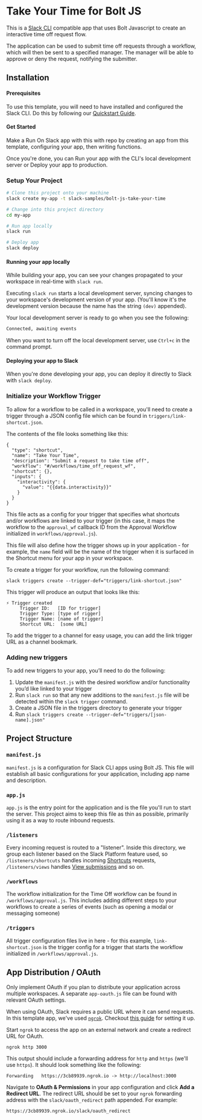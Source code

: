 # Take Your Time for Bolt JS

This is a [Slack CLI](https://api.slack.com/future/overview) compatible app that uses Bolt Javascript to create an interactive time off request flow.

The application can be used to submit time off requests through a workflow, which will then be sent to a specified manager. The manager will be able to approve or deny the request, notifying the submitter.

## Installation

#### Prerequisites
To use this template, you will need to have installed and configured the Slack CLI. 
Do this by following our [Quickstart Guide](https://api.slack.com/future/quickstart).

#### Get Started
Make a Run On Slack app with this with repo by creating an app from this template, configuring your app, then writing functions.

Once you're done, you can Run your app with the CLI's local development server or Deploy your app to production.

### Setup Your Project

```zsh
# Clone this project onto your machine
slack create my-app -t slack-samples/bolt-js-take-your-time

# Change into this project directory
cd my-app

# Run app locally
slack run

# Deploy app
slack deploy
```
#### Running your app locally

While building your app, you can see your changes propagated to your 
workspace in real-time with `slack run`.

Executing `slack run` starts a local development server, syncing changes to 
your workspace's development version of your app. (You'll know it's the 
development version because the name has the string `(dev)` appended).

Your local development server is ready to go when you see the following:

```zsh
Connected, awaiting events

```

When you want to turn off the local development server, use `Ctrl+c` in the command prompt.


#### Deploying your app to Slack

When you're done developing your app, you can deploy it directly to Slack 
with `slack deploy`.

### Initialize your Workflow Trigger
To allow for a workflow to be called in a workspace, you'll need to create a trigger through a JSON config file which can be found in `triggers/link-shortcut.json`. 

The contents of the file looks something like this:

```
{
  "type": "shortcut",
  "name": "Take Your Time",
  "description": "Submit a request to take time off",
  "workflow": "#/workflows/time_off_request_wf",
  "shortcut": {},
  "inputs": {
    "interactivity": {
      "value": "{{data.interactivity}}"
    }
  }
}
```

This file acts as a config for your trigger that specifies what shortcuts and/or workflows are linked to your trigger (in this case, it maps the workflow to the `approval_wf` callback ID from the Approval Workflow initialized in `workflows/approval.js`).

This file will also define how the trigger shows up in your application - for example, the `name` field will be the name of the trigger when it is surfaced in the Shortcut menu for your app in your workspace.

To create a trigger for your workflow, run the following command:
```
slack triggers create --trigger-def="triggers/link-shortcut.json"
```

This trigger will produce an output that looks like this:
```
⚡ Trigger created
     Trigger ID:   [ID for trigger]
     Trigger Type: [type of rigger]
     Trigger Name: [name of trigger]
     Shortcut URL:  [some URL]
```
To add the trigger to a channel for easy usage, you can add the link trigger URL as a channel bookmark.

### Adding new triggers

To add new triggers to your app, you’ll need to do the following:

1. Update the `manifest.js` with the desired workflow and/or functionality you’d like linked to your trigger
2. Run `slack run` so that any new additions to the `manifest.js` file will be detected within the `slack trigger` command.
3. Create a JSON file in the triggers directory to generate your trigger
4. Run `slack triggers create --trigger-def="triggers/[json-name].json"`


## Project Structure

### `manifest.js`

`manifest.js` is a configuration for Slack CLI apps using Bolt JS. This file will establish all basic configurations for your application, including app name and description. 

### `app.js`

`app.js` is the entry point for the application and is the file you'll run to start the server. This project aims to keep this file as thin as possible, primarily using it as a way to route inbound requests.

### `/listeners`

Every incoming request is routed to a "listener". Inside this directory, we group each listener based on the Slack Platform feature used, so `/listeners/shortcuts` handles incoming [Shortcuts](https://api.slack.com/interactivity/shortcuts) requests, `/listeners/views` handles [View submissions](https://api.slack.com/reference/interaction-payloads/views#view_submission) and so on.

### `/workflows`
The workflow initialization for the Time Off workflow can be found in `/workflows/approval.js`. This includes adding different steps to your workflows to create a series of events (such as opening a modal or messaging someone)

### `/triggers`
All trigger configuration files live in here - for this example, `link-shortcut.json` is the trigger config for a trigger that starts the workflow initialized in `/workflows/approval.js`.


## App Distribution / OAuth

Only implement OAuth if you plan to distribute your application across multiple workspaces. A separate `app-oauth.js` file can be found with relevant OAuth settings.

When using OAuth, Slack requires a public URL where it can send requests. In this template app, we've used [`ngrok`](https://ngrok.com/download). Checkout [this guide](https://ngrok.com/docs#getting-started-expose) for setting it up.

Start `ngrok` to access the app on an external network and create a redirect URL for OAuth. 

```
ngrok http 3000
```

This output should include a forwarding address for `http` and `https` (we'll use `https`). It should look something like the following:

```
Forwarding   https://3cb89939.ngrok.io -> http://localhost:3000
```

Navigate to **OAuth & Permissions** in your app configuration and click **Add a Redirect URL**. The redirect URL should be set to your `ngrok` forwarding address with the `slack/oauth_redirect` path appended. For example:

```
https://3cb89939.ngrok.io/slack/oauth_redirect
```